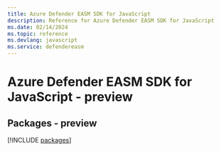 ```yaml
---
title: Azure Defender EASM SDK for JavaScript
description: Reference for Azure Defender EASM SDK for JavaScript
ms.date: 02/14/2024
ms.topic: reference
ms.devlang: javascript
ms.service: defendereasm
---
```

# Azure Defender EASM SDK for JavaScript - preview
## Packages - preview
[!INCLUDE [packages](defender-easm-index.md)]